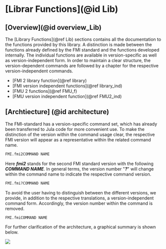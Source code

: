 # [Librar Functions](@id Lib)

## [Overview](@id overview_Lib)
The [Library Functions](@ref Lib) sections contains all the documentation to the functions provided by this library. A distinction is made between the functions already defined by the FMI standard and the functions developed internally. The individual functions are available in version-specific as well as version-independent form. In order to maintain a clear structure, the version-dependent commands are followed by a chapter for the respective version-independent commands.

- [FMI 2 library function](@ref library)
- [FMI version independent functions](@ref library_ind)
- [FMU 2 functions](@ref FMU_f)
- [FMU version independent function](@ref FMU2_ind)

## [Archtiecture] (@id architecture)
The FMI-standard has a version-specific command set, which has already been transferred to Jula code for more convenient use. To make the distinction of the version within the command usage clear, the respective FMI version will appear as a representative within the related command name.

```julia
FMI.fmi2COMMAND NAME
```

Here __*fmi2*__ stands for the second FMI standard version with the following __*COMMAND NAME*__. In general terms, the version number "__*?*__" will change within the command name to indicate the respective command version.
```julia
FMI.fmi?COMMAND NAME
```

To avoid the user having to distinguish between the different versions, we provide, in addition to the respective translations, a version-independent command form. Accordingly, the version number within the command is removed.
```julia
FMI.fmiCOMMAND NAME
```
For further clarification of the architecture, a graphical summary is shown below.  

![ ](https://github.com/adribrune/FMI.jl/blob/main/docs/src/assets/architecture.png=100x20)